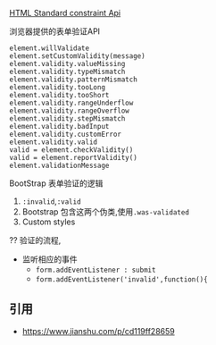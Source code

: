 [HTML Standard constraint Api](https://html.spec.whatwg.org/multipage/form-control-infrastructure.html#the-constraint-validation-api)

浏览器提供的表单验证API

```plaintext
element.willValidate
element.setCustomValidity(message)
element.validity.valueMissing
element.validity.typeMismatch
element.validity.patternMismatch
element.validity.tooLong
element.validity.tooShort
element.validity.rangeUnderflow
element.validity.rangeOverflow
element.validity.stepMismatch
element.validity.badInput
element.validity.customError
element.validity.valid
valid = element.checkValidity()
valid = element.reportValidity()
element.validationMessage
```

BootStrap 表单验证的逻辑

1. `:invalid`,`:valid`
2. Bootstrap 包含这两个伪类,使用`.was-validated`
3. Custom styles


?? 验证的流程,

- 监听相应的事件
  - `form.addEventListener : submit`
  - `form.addEventListener('invalid',function(){`

## 引用

- https://www.jianshu.com/p/cd119ff28659
